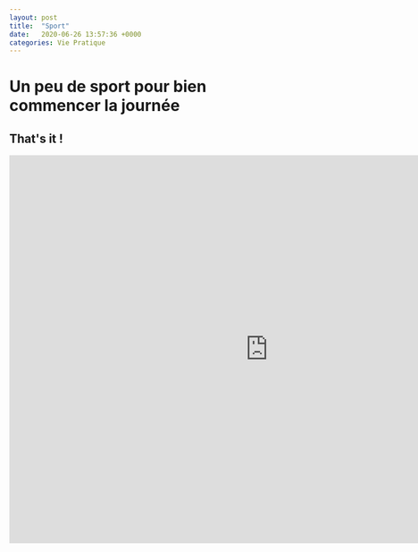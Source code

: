 ```yaml
---
layout: post
title:  "Sport"
date:   2020-06-26 13:57:36 +0000
categories: Vie Pratique
---
```


# Un peu de sport pour bien commencer la journée
## That's it !

<iframe width="925" height="694" src="https://www.youtube.com/embed/Zmx1GL1Kyuw" frameborder="0" allow="accelerometer; autoplay; encrypted-media; gyroscope; picture-in-picture" allowfullscreen></iframe>
